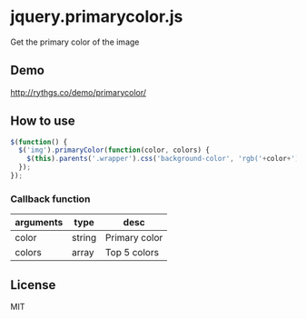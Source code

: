 # jquery.primarycolor.js

Get the primary color of the image

## Demo

http://rythgs.co/demo/primarycolor/

## How to use

```js
$(function() {
  $('img').primaryColor(function(color, colors) {
    $(this).parents('.wrapper').css('background-color', 'rgb('+color+')');
  });
});
```

### Callback function

| arguments | type | desc |
| --------- | ---- | ---- |
| color     | string | Primary color |
| colors    | array | Top 5 colors |

## License

MIT

